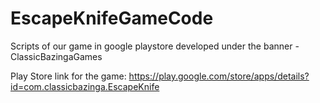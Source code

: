 # EscapeKnifeGameCode
Scripts of our game in google playstore developed under the banner - ClassicBazingaGames


Play Store link for the game: https://play.google.com/store/apps/details?id=com.classicbazinga.EscapeKnife
